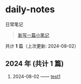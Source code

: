 # daily-notes

日常笔记

> [新写一篇小笔记](https://github.com/whisper-xiang/daily-notes/issues/new)

共计 **1** 篇（上次更新: 2024-08-02）

## 2024 年 (共计 1 篇)

1. 2024-08-02 —— [test1](https://github.com/whisper-xiang/daily-notes/issues/12)
